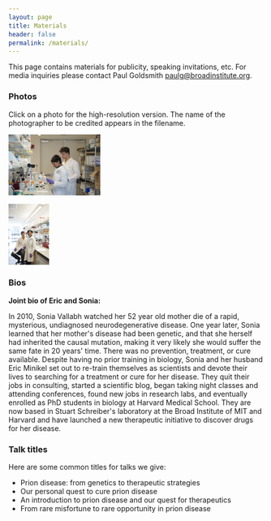 ```yaml
---
layout: page
title: Materials
header: false
permalink: /materials/
---
```


This page contains materials for publicity, speaking invitations, etc. For media inquiries please contact Paul Goldsmith <paulg@broadinstitute.org>.

### Photos

Click on a photo for the high-resolution version. The name of the photographer to be credited appears in the filename.

[![](/imgs/thumbnail_DSC_9305_by_Maria_Nemchuk.png)](imgs/DSC_9305_by_Maria_Nemchuk.jpg)

[![](/imgs/thumbnail_DSC_9500_by_Maria_Nemchuk.png)](imgs/DSC_9500_by_Maria_Nemchuk.jpg)

### Bios

**Joint bio of Eric and Sonia:**

In 2010, Sonia Vallabh watched her 52 year old mother die of a rapid, mysterious, undiagnosed neurodegenerative disease. One year later, Sonia learned that her mother's disease had been genetic, and that she herself had inherited the causal mutation, making it very likely she would suffer the same fate in 20 years' time. There was no prevention, treatment, or cure available. Despite having no prior training in biology, Sonia and her husband Eric Minikel set out to re-train themselves as scientists and devote their lives to searching for a treatment or cure for her disease. They quit their jobs in consulting, started a scientific blog, began taking night classes and attending conferences, found new jobs in research labs, and eventually enrolled as PhD students in biology at Harvard Medical School. They are now based in Stuart Schreiber's laboratory at the Broad Institute of MIT and Harvard and have launched a new therapeutic initiative to discover drugs for her disease.

### Talk titles

Here are some common titles for talks we give:

+ Prion disease: from genetics to therapeutic strategies
+ Our personal quest to cure prion disease
+ An introduction to prion disease and our quest for therapeutics
+ From rare misfortune to rare opportunity in prion disease

